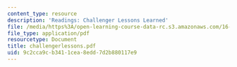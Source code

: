 ```yaml
---
content_type: resource
description: 'Readings: Challenger Lessons Learned'
file: /media/https%3A/open-learning-course-data-rc.s3.amazonaws.com/16-891j-space-policy-seminar-spring-2003/9c2cca9cb3411cea8edd7d2b880117e9_challengerlessons.pdf
file_type: application/pdf
resourcetype: Document
title: challengerlessons.pdf
uid: 9c2cca9c-b341-1cea-8edd-7d2b880117e9
---
```

